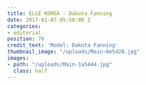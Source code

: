 ```yaml
---
title: ELLE KOREA - Dakota Fanning
date: 2017-01-07 05:58:00 Z
categories:
- editorial
position: 78
credit_text: 'Model: Dakota Fanning'
thumbnail_image: "/uploads/Main-0e5d28.jpg"
images:
- path: "/uploads/Main-1a5444.jpg"
  class: half
---
```


